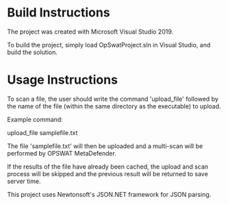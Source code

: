 # Build Instructions

The project was created with Microsoft Visual Studio 2019.

To build the project, simply load OpSwatProject.sln in Visual Studio, and build the solution. 


# Usage Instructions

To scan a file, the user should write the command 'upload_file' followed by the name of the file (within the same directory as the executable) to upload.

Example command:

upload_file samplefile.txt

The file 'samplefile.txt' will then be uploaded and a multi-scan will be performed by OPSWAT MetaDefender. 

If the results of the file have already been cached, the upload and scan process will be skipped and the previous result will be returned to save server time.



This project uses Newtonsoft's JSON.NET framework for JSON parsing.
